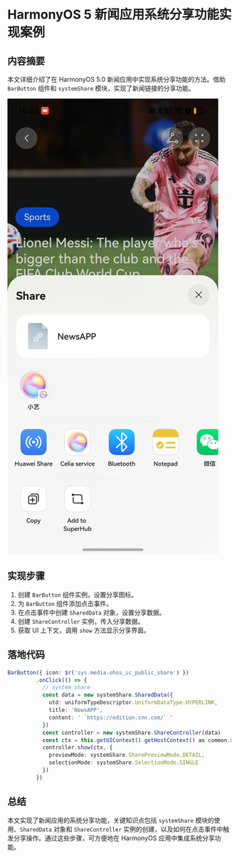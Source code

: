 # HarmonyOS 5 新闻应用系统分享功能实现案例

## 内容摘要
本文详细介绍了在 HarmonyOS 5.0 新闻应用中实现系统分享功能的方法。借助 `BarButton` 组件和 `systemShare` 模块，实现了新闻链接的分享功能。

![效果图](img04.png)

## 实现步骤
1. 创建 `BarButton` 组件实例，设置分享图标。
2. 为 `BarButton` 组件添加点击事件。
3. 在点击事件中创建 `SharedData` 对象，设置分享数据。
4. 创建 `ShareController` 实例，传入分享数据。
5. 获取 UI 上下文，调用 `show` 方法显示分享界面。

## 落地代码
```typescript
BarButton({ icon: $r('sys.media.ohos_ic_public_share') }) 
         .onClick(() => { 
           // system share 
           const data = new systemShare.SharedData({ 
             utd: uniformTypeDescriptor.UniformDataType.HYPERLINK, 
             title: 'NewsAPP', 
             content: ' `https://edition.cnn.com/` ' 
           }) 
           const controller = new systemShare.ShareController(data) 
           const ctx = this.getUIContext().getHostContext() as common.UIAbilityContext 
           controller.show(ctx, { 
             previewMode: systemShare.SharePreviewMode.DETAIL, 
             selectionMode: systemShare.SelectionMode.SINGLE 
           }) 
         }) 
```

## 总结
本文实现了新闻应用的系统分享功能，关键知识点包括 `systemShare` 模块的使用、`SharedData` 对象和 `ShareController` 实例的创建，以及如何在点击事件中触发分享操作。通过这些步骤，可方便地在 HarmonyOS 应用中集成系统分享功能。